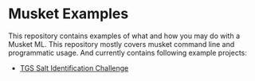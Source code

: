# Musket Examples

This repository contains examples of what and how you may do with a Musket ML. This repository mostly covers musket command line and programmatic usage. And currently contains following example projects:

* [TGS Salt Identification Challenge](./salt/README.md)
